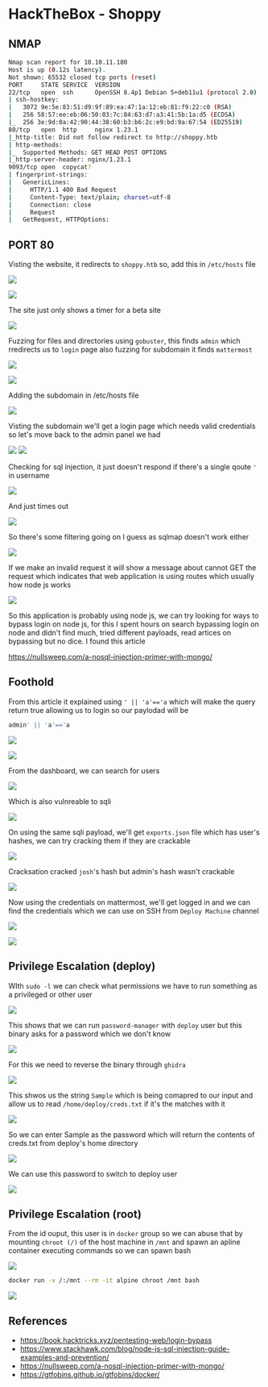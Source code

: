 # HackTheBox - Shoppy

## NMAP

```bash
Nmap scan report for 10.10.11.180                                                                                                                                                                                                 
Host is up (0.12s latency).                                                                                                                                                                                                       
Not shown: 65532 closed tcp ports (reset)                                                                                                                                                                                         
PORT     STATE SERVICE  VERSION                                                                                                                                                                                                   
22/tcp   open  ssh      OpenSSH 8.4p1 Debian 5+deb11u1 (protocol 2.0)                                                                                                                                                             
| ssh-hostkey:                                                                                                                                                                                                                    
|   3072 9e:5e:83:51:d9:9f:89:ea:47:1a:12:eb:81:f9:22:c0 (RSA)            
|   256 58:57:ee:eb:06:50:03:7c:84:63:d7:a3:41:5b:1a:d5 (ECDSA)           
|_  256 3e:9d:0a:42:90:44:38:60:b3:b6:2c:e9:bd:9a:67:54 (ED25519)         
80/tcp   open  http     nginx 1.23.1                                                                             
|_http-title: Did not follow redirect to http://shoppy.htb                
| http-methods:                                                                                                  
|_  Supported Methods: GET HEAD POST OPTIONS                                                                     
|_http-server-header: nginx/1.23.1                                                                               
9093/tcp open  copycat?                                                                                          
| fingerprint-strings:                                                                                           
|   GenericLines:                                                                                                
|     HTTP/1.1 400 Bad Request                                                                                   
|     Content-Type: text/plain; charset=utf-8                                                                    
|     Connection: close                                                                                          
|     Request                                                                                                    
|   GetRequest, HTTPOptions:                 
```

## PORT 80 

Visting the website, it redirects to `shoppy.htb` so, add this in `/etc/hosts` file

![](https://i.imgur.com/cEhZI7i.png)

![](https://i.imgur.com/qXKvzsZ.png)

The site just only shows a timer for a beta site

![](https://i.imgur.com/6PXuMPw.jpg)

Fuzzing for files and directories using `gobuster`, this finds `admin` which rredirects us to   `login` page also fuzzing for subdomain it finds `mattermost`

<img src="https://i.imgur.com/aiSGsi3.png"/>

![](https://i.imgur.com/AqOV6mv.png)

Adding the subdomain in /etc/hosts file

![](https://i.imgur.com/AoWDbti.png)

Visting the subdomain we'll get a login page which needs valid credentials so let's move back to the admin panel we had 

![](https://i.imgur.com/WgVxfhh.png)
![](https://i.imgur.com/kt8LdS3.png)


Checking for sql injection, it just doesn't respond if there's a single qoute `'` in username

![](https://i.imgur.com/gXJIEmh.png)

And just times out

<img src="https://i.imgur.com/78Y1y89.png"/>

So there's some filtering going on I guess as sqlmap doesn't work either

![](https://i.imgur.com/UitdmyK.png)

If we make an invalid request it will show a message about cannot GET the request which indicates that web application is using routes which usually how node js works

![](https://i.imgur.com/nHgBTib.png)

So this application is probably using node js, we can try looking for ways to bypass login on node js, for this I spent hours on search bypassing login on node and didn't find much, tried different payloads, read artices on bypassing but no dice. I found this article 

https://nullsweep.com/a-nosql-injection-primer-with-mongo/

## Foothold

From this article it explained using ``' || 'a'=='a`` which will make the query return true allowing us to login so our paylodad will be

```bash
admin' || 'a'=='a
```

![](https://i.imgur.com/chWrOCz.png)

![](https://i.imgur.com/W6t6KHk.png)

From the dashboard, we can search for users

![](https://i.imgur.com/sGxAKHA.png)

Which is also vulnreable to sqli

![](https://i.imgur.com/eWvykxQ.png)


On using the same sqli payload, we'll get `exports.json` file which has user's hashes, we can try cracking them if they are crackable

![](https://i.imgur.com/RWUQuYr.png)

Cracksation cracked `josh`'s hash but admin's hash wasn't crackable

![](https://i.imgur.com/o5GB2Yz.png)


Now using the credentials on mattermost, we'll get logged in and we can find the credentials which we can use on SSH from `Deploy Machine` channel

![](https://i.imgur.com/XkJ9T0p.png)

![](https://i.imgur.com/Z2WYHZU.png)

## Privilege Escalation (deploy)

WIth `sudo -l` we can check what permissions we have to run something as a privileged or other user

![](https://i.imgur.com/N7R7K86.png)

This shows that we can run `password-manager` with `deploy` user but this binary asks for a password which we don't know 

![](https://i.imgur.com/Pfg90x4.png)

For this we need to reverse the binary through `ghidra`

![](https://i.imgur.com/C1HeEOp.png)

This shwos us the string `Sample` which is being comapred to our input and allow us to read `/home/deploy/creds.txt` if it's the matches with it

![](https://i.imgur.com/D5KoY53.png)

So we can enter Sample as the password which will return the contents of creds.txt from deploy's home directory

![](https://i.imgur.com/crDN1IG.png)

We can use this password to switch to deploy user

![](https://i.imgur.com/yU4YoiM.png)

## Privilege Escalation (root)

From the id ouput, this user is in `docker` group so we can abuse that by mounting `chroot (/)` of the host machine in `/mnt`  and spawn an apline container executing commands so we can spawn bash 

![](https://i.imgur.com/BmKfRGp.png)

```bash
docker run -v /:/mnt --rm -it alpine chroot /mnt bash
```

![](https://i.imgur.com/ypBNH7t.png)

## References

- https://book.hacktricks.xyz/pentesting-web/login-bypass
- https://www.stackhawk.com/blog/node-js-sql-injection-guide-examples-and-prevention/
- https://nullsweep.com/a-nosql-injection-primer-with-mongo/
- https://gtfobins.github.io/gtfobins/docker/


